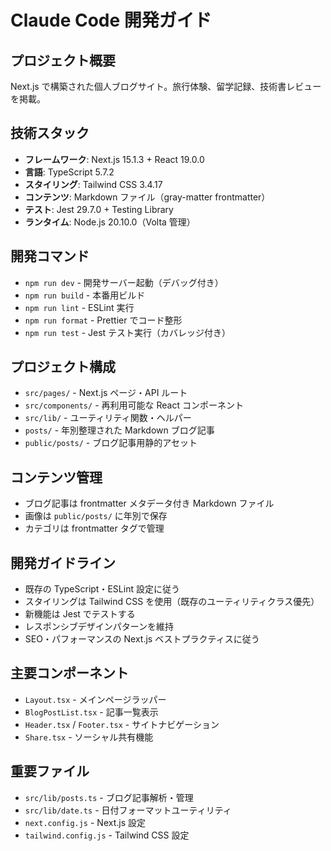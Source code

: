 # Claude Code 開発ガイド

## プロジェクト概要
Next.js で構築された個人ブログサイト。旅行体験、留学記録、技術書レビューを掲載。

## 技術スタック
- **フレームワーク**: Next.js 15.1.3 + React 19.0.0
- **言語**: TypeScript 5.7.2
- **スタイリング**: Tailwind CSS 3.4.17
- **コンテンツ**: Markdown ファイル（gray-matter frontmatter）
- **テスト**: Jest 29.7.0 + Testing Library
- **ランタイム**: Node.js 20.10.0（Volta 管理）

## 開発コマンド
- `npm run dev` - 開発サーバー起動（デバッグ付き）
- `npm run build` - 本番用ビルド
- `npm run lint` - ESLint 実行
- `npm run format` - Prettier でコード整形
- `npm run test` - Jest テスト実行（カバレッジ付き）

## プロジェクト構成
- `src/pages/` - Next.js ページ・API ルート
- `src/components/` - 再利用可能な React コンポーネント
- `src/lib/` - ユーティリティ関数・ヘルパー
- `posts/` - 年別整理された Markdown ブログ記事
- `public/posts/` - ブログ記事用静的アセット

## コンテンツ管理
- ブログ記事は frontmatter メタデータ付き Markdown ファイル
- 画像は `public/posts/` に年別で保存
- カテゴリは frontmatter タグで管理

## 開発ガイドライン
- 既存の TypeScript・ESLint 設定に従う
- スタイリングは Tailwind CSS を使用（既存のユーティリティクラス優先）
- 新機能は Jest でテストする
- レスポンシブデザインパターンを維持
- SEO・パフォーマンスの Next.js ベストプラクティスに従う

## 主要コンポーネント
- `Layout.tsx` - メインページラッパー
- `BlogPostList.tsx` - 記事一覧表示
- `Header.tsx` / `Footer.tsx` - サイトナビゲーション
- `Share.tsx` - ソーシャル共有機能

## 重要ファイル
- `src/lib/posts.ts` - ブログ記事解析・管理
- `src/lib/date.ts` - 日付フォーマットユーティリティ
- `next.config.js` - Next.js 設定
- `tailwind.config.js` - Tailwind CSS 設定